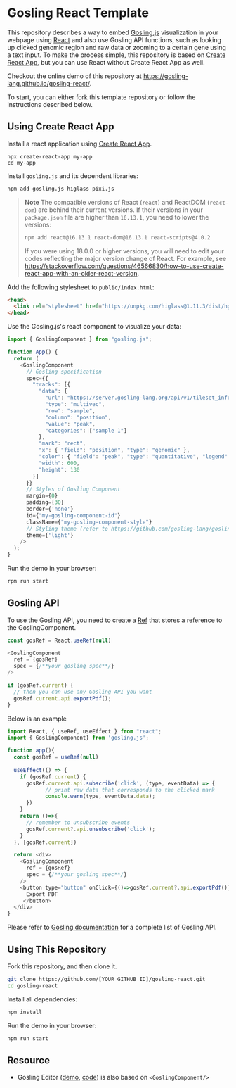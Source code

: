 # Gosling React Template

This repository describes a way to embed [Gosling.js](https://github.com/gosling-lang/gosling.js) visualization in your webpage using [React](https://reactjs.org) and also use Gosling API functions, such as looking up clicked genomic region and raw data or zooming to a certain gene using a text input. To make the process simple, this repository is based on [Create React App](https://reactjs.org/docs/create-a-new-react-app.html#create-react-app), but you can use React without Create React App as well. 

Checkout the online demo of this repository at https://gosling-lang.github.io/gosling-react/.

To start, you can either fork this template repository or follow the instructions described below.

## Using Create React App

Install a react application using [Create React App](https://reactjs.org/docs/create-a-new-react-app.html#create-react-app).

```
npx create-react-app my-app
cd my-app
```

Install `gosling.js` and its dependent libraries:

```sh
npm add gosling.js higlass pixi.js
```

> **Note** The compatible versions of React (`react`) and ReactDOM (`react-dom`) are behind their current versions. If their versions in your `package.json` file are higher than `16.13.1`, you need to lower the versions:
> ```sh
> npm add react@16.13.1 react-dom@16.13.1 react-scripts@4.0.2
> ```
> If you were using 18.0.0 or higher versions, you will need to edit your codes reflecting the major version change of React. For example, see https://stackoverflow.com/questions/46566830/how-to-use-create-react-app-with-an-older-react-version.

Add the following stylesheet to `public/index.html`:
```html
<head>
  <link rel="stylesheet" href="https://unpkg.com/higlass@1.11.3/dist/hglib.css">
</head>
```

Use the Gosling.js's react component to visualize your data:

```js
import { GoslingComponent } from "gosling.js";

function App() {
  return (
    <GoslingComponent
      // Gosling specification
      spec={{
        "tracks": [{
          "data": {
            "url": "https://server.gosling-lang.org/api/v1/tileset_info/?d=cistrome-multivec",
            "type": "multivec",
            "row": "sample",
            "column": "position",
            "value": "peak",
            "categories": ["sample 1"]
          },
          "mark": "rect",
          "x": { "field": "position", "type": "genomic" },
          "color": { "field": "peak", "type": "quantitative", "legend": true },
          "width": 600,
          "height": 130
        }]
      }}
      // Styles of Gosling Component
      margin={0}
      padding={30}
      border={'none'}
      id={"my-gosling-component-id"}
      className={"my-gosling-component-style"}
      // Styling theme (refer to https://github.com/gosling-lang/gosling-theme)
      theme={'light'}
    />
  );
}
```

Run the demo in your browser:

```sh
rpm run start
```

## Gosling API

To use the Gosling API, you need to create a [Ref](https://reactjs.org/docs/refs-and-the-dom.html) that stores a reference to the GoslingComponent.

```javascript
const gosRef = React.useRef(null)

<GoslingComponent
  ref = {gosRef}
  spec = {/**your gosling spec**/}
/>

if (gosRef.current) {
  // then you can use any Gosling API you want
  gosRef.current.api.exportPdf();
}
```

Below is an example
```javascript
import React, { useRef, useEffect } from "react";
import { GoslingComponent} from 'gosling.js';

function app(){
  const gosRef = useRef(null)
  
  useEffect(() => {
    if (gosRef.current) {
      gosRef.current.api.subscribe('click', (type, eventData) => {
            // print raw data that corresponds to the clicked mark
            console.warn(type, eventData.data);
      })
    }
    return ()=>{
      // remember to unsubscribe events
      gosRef.current?.api.unsubscribe('click');
    }
  }, [gosRef.current])

  return <div>
    <GoslingComponent
      ref = {gosRef}
      spec = {/**your gosling spec**/}
    />
    <button type="button" onClick={()=>gosRef.current?.api.exportPdf()}>
      Export PDF
     </button>
  </div>
}
```

Please refer to [Gosling documentation](http://gosling-lang.org/docs/js-api) for a complete list of Gosling API.

## Using This Repository

Fork this repository, and then clone it.

```sh
git clone https://github.com/[YOUR GITHUB ID]/gosling-react.git
cd gosling-react
```

Install all dependencies:

```sh
npm install
```

Run the demo in your browser:

```sh
npm run start
```

## Resource

- Gosling Editor ([demo](https://gosling.js.org/), [code](https://github.com/gosling-lang/gosling.js)) is also based on `<GoslingComponent/>`
